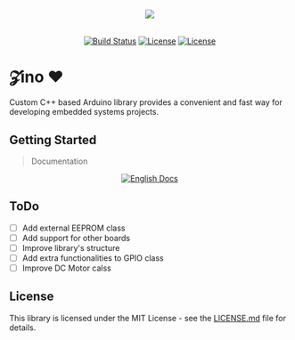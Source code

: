<h6 align="center">
    <img src="https://github.com/saleem-hadad/zino/blob/master/assets/logo.png"/>
</h6>

<p align="center">
<a href="https://travis-ci.org/saleem-hadad/zino"><img src="https://travis-ci.org/saleem-hadad/zino.svg" alt="Build Status"></a>
<a href="https://github.com/saleem-hadad/zino"><img src="https://img.shields.io/github/release/saleem-hadad/zino.svg" alt="License"></a>
<a href="https://github.com/saleem-hadad/zino"><img src="https://poser.pugx.org/laravel/framework/license.svg" alt="License"></a>
</p>


# 𝓩ino ♥️

Custom C++ based Arduino library provides a convenient and fast way for developing embedded systems projects.

## Getting Started

> Documentation

<p align="center">
<a href="https://zino.saleemhadad.me/docs/"><img src="https://raw.githubusercontent.com/saleem-hadad/zino/master/assets/english-docs.png" alt="English Docs"></a>
</p>

## ToDo

- [ ] Add external EEPROM class
- [ ] Add support for other boards
- [ ] Improve library's structure
- [ ] Add extra functionalities to GPIO class
- [ ] Improve DC Motor calss

## License

This library is licensed under the MIT License - see the [LICENSE.md](LICENSE) file for details.
